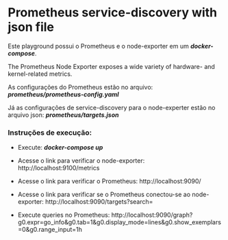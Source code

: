 # Prometheus service-discovery with json file

Este playground possui o Prometheus e o node-exporter em um ***docker-compose***.

The Prometheus Node Exporter exposes a wide variety of hardware- and kernel-related metrics.

As configurações do Prometheus estão no arquivo: ***prometheus/prometheus-config.yaml***

Já as configurações de service-discovery para o node-experter estão no arquivo json: ***prometheus/targets.json***

### Instruções de execução:


* Execute: ***docker-compose up***


* Acesse o link para verificar o node-exporter: http://localhost:9100/metrics


* Acesse o link para verificar o Prometheus: http://localhost:9090/


* Acesse o link para verificar se o Prometheus conectou-se ao node-exporter: http://localhost:9090/targets?search=


* Execute queries no Prometheus: http://localhost:9090/graph?g0.expr=go_info&g0.tab=1&g0.display_mode=lines&g0.show_exemplars=0&g0.range_input=1h
 
